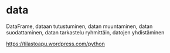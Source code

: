 # data
DataFrame, dataan tutustuminen, datan muuntaminen, datan suodattaminen, datan tarkastelu ryhmittäin, datojen yhdistäminen

https://tilastoapu.wordpress.com/python
